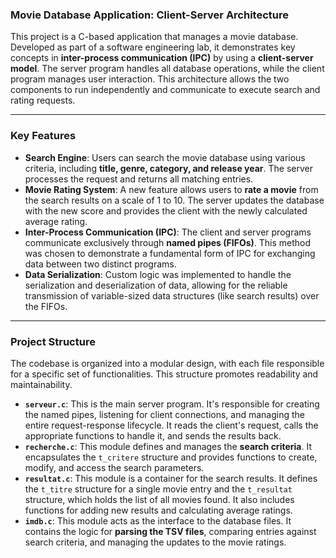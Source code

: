 ###  Movie Database Application: Client-Server Architecture

This project is a C-based application that manages a movie database. Developed as part of a software engineering lab, it demonstrates key concepts in **inter-process communication (IPC)** by using a **client-server model**. The server program handles all database operations, while the client program manages user interaction. This architecture allows the two components to run independently and communicate to execute search and rating requests.

---

### **Key Features**

* **Search Engine**: Users can search the movie database using various criteria, including **title, genre, category, and release year**. The server processes the request and returns all matching entries.
* **Movie Rating System**: A new feature allows users to **rate a movie** from the search results on a scale of 1 to 10. The server updates the database with the new score and provides the client with the newly calculated average rating.
* **Inter-Process Communication (IPC)**: The client and server programs communicate exclusively through **named pipes (FIFOs)**. This method was chosen to demonstrate a fundamental form of IPC for exchanging data between two distinct programs.
* **Data Serialization**: Custom logic was implemented to handle the serialization and deserialization of data, allowing for the reliable transmission of variable-sized data structures (like search results) over the FIFOs.

---

### **Project Structure**

The codebase is organized into a modular design, with each file responsible for a specific set of functionalities. This structure promotes readability and maintainability.

* **`serveur.c`**: This is the main server program. It's responsible for creating the named pipes, listening for client connections, and managing the entire request-response lifecycle. It reads the client's request, calls the appropriate functions to handle it, and sends the results back.
* **`recherche.c`**: This module defines and manages the **search criteria**. It encapsulates the `t_critere` structure and provides functions to create, modify, and access the search parameters.
* **`resultat.c`**: This module is a container for the search results. It defines the `t_titre` structure for a single movie entry and the `t_resultat` structure, which holds the list of all movies found. It also includes functions for adding new results and calculating average ratings.
* **`imdb.c`**: This module acts as the interface to the database files. It contains the logic for **parsing the TSV files**, comparing entries against search criteria, and managing the updates to the movie ratings.
